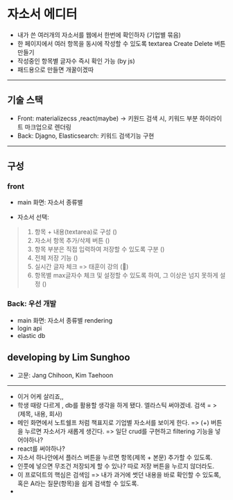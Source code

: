 # 자소서 에디터
- 내가 쓴 여러개의 자소서를 웹에서 한번에 확인하자 (기업별 묶음)
- 한 페이지에서 여러 항목을 동시에 작성할 수 있도록 textarea Create Delete 버튼 만들기
- 작성중인 항목별 글자수 즉시 확인 가능 (by js)
- 패드용으로 만들면 개꿀이겠따
<hr>

## 기술 스택
- Front: materializecss ,react(maybe) -> 키원드 검색 시, 키워드 부분 하이라이트 마크업으로 렌더링
- Back: Djagno, Elasticsearch: 키워드 검색기능 구현

<hr>

## 구성
### front
- main 화면: 자소서 종류별

- 자소서 선택:
> 1. 항목 + 내용(textarea)로 구성 ()
> 2. 자소서 항목 추가/삭제 버튼  ()
> 3. 항목 부분은 직접 입력하여 저장할 수 있도록 구분 ()
> 4. 전체 저장 기능 ()
> 5. 실시간 글자 체크 => 태훈이 강의 (🔵)
> 6. 항목별 max글자수 체크 및 설정할 수 있도록 하여, 그 이상은 넘지 못하게 설정 ()

### Back: 우선 개발
- main 화면: 자소서 종류별 rendering
- login api
- elastic db


## developing by Lim Sunghoo
- 고문: Jang Chihoon, Kim Taehoon

<hr />

- 이거 어케 살리죠,,
- 학생 때랑 다르게 , db를 활용할 생각을 하게 됐다. 엘라스틱 써야겠네. 검색 = > (제목, 내용, 회사)
- 메인 화면에서 노트쉘프 처럼 책표지로 기업별 자소서를 보이게 한다. => (+) 버튼을 누르면 자소서가 새롭게 생긴다.  => 일단 crud를 구현하고 filtering 기능을 넣어야하나?
- react를 써야하나? 
- 자소서 하나안에서 플러스 버튼을 누르면 항목(제목 + 본문) 추가할 수 있도록.
- 인풋에 넣으면 무조건 저장되게 할 수 있나? 따로 저장 버튼을 누르지 않더라도. 
- 이 프로덕트의 핵심은 검색임 => 내가 과거에 썻던 내용을 바로 확인할 수 있도록, 혹은 A라는 질문(항목)을 쉽게 검색할 수 있도록.
- 
